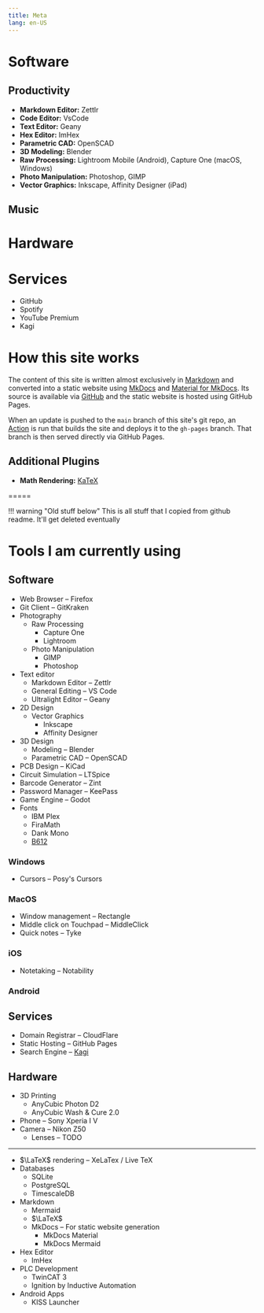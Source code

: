 ```yaml
---
title: Meta
lang: en-US
---
```


# Software

## Productivity

- **Markdown Editor:** Zettlr
- **Code Editor:** VsCode
- **Text Editor:** Geany
- **Hex Editor:** ImHex
- **Parametric CAD:** OpenSCAD
- **3D Modeling:** Blender
- **Raw Processing:** Lightroom Mobile (Android), Capture One (macOS, Windows)
- **Photo Manipulation:** Photoshop, GIMP
- **Vector Graphics:** Inkscape, Affinity Designer (iPad)

## Music

# Hardware

# Services

- GitHub
- Spotify
- YouTube Premium
- Kagi

# How this site works

The content of this site is written almost exclusively in [Markdown](https://en.wikipedia.org/wiki/Markdown) and converted into a static website using [MkDocs](https://www.mkdocs.org/) and [Material for MkDocs](https://squidfunk.github.io/mkdocs-material/reference/admonitions/).
Its source is available via [GitHub](https://github.com/kvmet/kvmet/actions) and the static website is hosted using GitHub Pages.

When an update is pushed to the `main` branch of this site's git repo, an [Action](https://github.com/kvmet/kvmet/blob/main/.github/workflows/ci.yml) is run that builds the site and deploys it to the `gh-pages` branch. That branch is then served directly via GitHub Pages.

## Additional Plugins

- **Math Rendering:** [KaTeX](https://katex.org/)

=====

!!! warning "Old stuff below"
	This is all stuff that I copied from github readme. It'll get deleted eventually

# Tools I am currently using

## Software

- Web Browser – Firefox
- Git Client – GitKraken
- Photography
    - Raw Processing
        - Capture One
        - Lightroom
    - Photo Manipulation
        - GIMP
        - Photoshop
- Text editor
    - Markdown Editor – Zettlr
    - General Editing – VS Code
    - Ultralight Editor – Geany
- 2D Design
    - Vector Graphics
        - Inkscape
        - Affinity Designer
- 3D Design
    - Modeling – Blender
    - Parametric CAD – OpenSCAD
- PCB Design – KiCad
- Circuit Simulation – LTSpice
- Barcode Generator – Zint
- Password Manager – KeePass
- Game Engine – Godot
- Fonts
    - IBM Plex
    - FiraMath
    - Dank Mono
    - [B612](https://b612-font.com/)

### Windows

- Cursors – Posy's Cursors

### MacOS

- Window management – Rectangle
- Middle click on Touchpad – MiddleClick
- Quick notes – Tyke

### iOS

- Notetaking – Notability

### Android

## Services

- Domain Registrar – CloudFlare
- Static Hosting – GitHub Pages
- Search Engine – [Kagi](kagi.com)
 
## Hardware

- 3D Printing
    - AnyCubic Photon D2
    - AnyCubic Wash & Cure 2.0
- Phone – Sony Xperia I V
- Camera – Nikon Z50
    - Lenses – TODO

---

- $\LaTeX$ rendering – XeLaTex / Live TeX
- Databases
    - SQLite
    - PostgreSQL
    - TimescaleDB
- Markdown
    - Mermaid
    - $\LaTeX$
    - MkDocs – For static website generation
        - MkDocs Material
        - MkDocs Mermaid
- Hex Editor
    - ImHex
- PLC Development
    - TwinCAT 3
    - Ignition by Inductive Automation
- Android Apps
    - KISS Launcher
